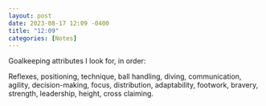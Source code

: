 ```yaml
---
layout: post
date: 2023-08-17 12:09 -0400
title: "12:09"
categories: [Notes]
---
```


Goalkeeping attributes I look for, in order:

Reflexes, positioning, technique, ball handling, diving, communication, agility, decision-making, focus, distribution, adaptability, footwork, bravery, strength, leadership, height, cross claiming. 
